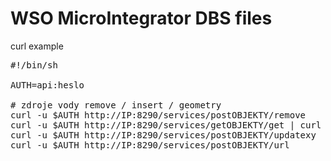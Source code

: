 # WSO MicroIntegrator DBS files

curl example
<pre>
#!/bin/sh

AUTH=api:heslo

# zdroje vody remove / insert / geometry
curl -u $AUTH http://IP:8290/services/postOBJEKTY/remove
curl -u $AUTH http://IP:8290/services/getOBJEKTY/get | curl -u $AUTH -H "Content-Type: application/xml"  -X POST http://IP:8290/services/postOBJEKTY/post -d @-
curl -u $AUTH http://IP:8290/services/postOBJEKTY/updatexy
curl -u $AUTH http://IP:8290/services/postOBJEKTY/url
</pre>
